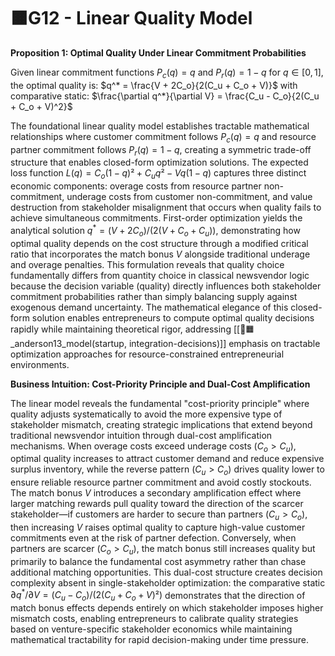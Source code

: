 # 🟧G12 - Linear Quality Model

**Proposition 1: Optimal Quality Under Linear Commitment Probabilities**

Given linear commitment functions $P_c(q) = q$ and $P_r(q) = 1-q$ for $q \in [0,1]$, the optimal quality is: $q^* = \frac{V + 2C_o}{2(C_u + C_o + V)}$ with comparative static: $\frac{\partial q^*}{\partial V} = \frac{C_u - C_o}{2(C_u + C_o + V)^2}$

The foundational linear quality model establishes tractable mathematical relationships where customer commitment follows $P_c(q) = q$ and resource partner commitment follows $P_r(q) = 1-q$, creating a symmetric trade-off structure that enables closed-form optimization solutions. The expected loss function $L(q) = C_o(1-q)² + C_uq² - Vq(1-q)$ captures three distinct economic components: overage costs from resource partner non-commitment, underage costs from customer non-commitment, and value destruction from stakeholder misalignment that occurs when quality fails to achieve simultaneous commitments. First-order optimization yields the analytical solution $q^* = (V + 2C_o)/(2(V + C_o + C_u))$, demonstrating how optimal quality depends on the cost structure through a modified critical ratio that incorporates the match bonus $V$ alongside traditional underage and overage penalties. This formulation reveals that quality choice fundamentally differs from quantity choice in classical newsvendor logic because the decision variable (quality) directly influences both stakeholder commitment probabilities rather than simply balancing supply against exogenous demand uncertainty. The mathematical elegance of this closed-form solution enables entrepreneurs to compute optimal quality decisions rapidly while maintaining theoretical rigor, addressing [[📜🟧_anderson13_model(startup, integration-decisions)]] emphasis on tractable optimization approaches for resource-constrained entrepreneurial environments.

**Business Intuition: Cost-Priority Principle and Dual-Cost Amplification**

The linear model reveals the fundamental "cost-priority principle" where quality adjusts systematically to avoid the more expensive type of stakeholder mismatch, creating strategic implications that extend beyond traditional newsvendor intuition through dual-cost amplification mechanisms. When overage costs exceed underage costs ($C_o > C_u$), optimal quality increases to attract customer demand and reduce expensive surplus inventory, while the reverse pattern ($C_u > C_o$) drives quality lower to ensure reliable resource partner commitment and avoid costly stockouts. The match bonus $V$ introduces a secondary amplification effect where larger matching rewards pull quality toward the direction of the scarcer stakeholder—if customers are harder to secure than partners ($C_u > C_o$), then increasing $V$ raises optimal quality to capture high-value customer commitments even at the risk of partner defection. Conversely, when partners are scarcer ($C_o > C_u$), the match bonus still increases quality but primarily to balance the fundamental cost asymmetry rather than chase additional matching opportunities. This dual-cost structure creates decision complexity absent in single-stakeholder optimization: the comparative static $\partial q^*/\partial V = (C_u - C_o)/(2(C_u + C_o + V)²)$ demonstrates that the direction of match bonus effects depends entirely on which stakeholder imposes higher mismatch costs, enabling entrepreneurs to calibrate quality strategies based on venture-specific stakeholder economics while maintaining mathematical tractability for rapid decision-making under time pressure.
